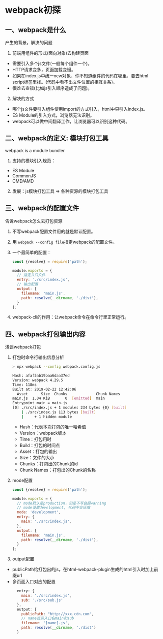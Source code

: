 # webpack初探

## 一、webpack是什么   

产生的背景，解决的问题  

1. 前端用组件的形式(面向对象)去构建页面
  - 需要引入多个js文件(一般每个组件一个)。
  - HTTP请求变多，页面加载变慢。
  - 如果在index.js中统一new对象，你不知道组件的代码在哪里，要去html script标签里找。(代码中看不出文件位置的相互关系)。
  - 很难去查错(比如js引入顺序造成了问题)。  
 
2. 解决的方式
  - 哪个js文件要引入组件使用import的方式引入，html中只引入index.js。
  - ES Module的引入方式，浏览器无法识别。
  - webpack可以做中间翻译工作，让浏览器可以识别这种代码。
  
  
## 二、webpack的定义: 模块打包工具  

webpack is a module bundler

1. 支持的模块引入规范：
  - ES Module
  - CommonJS
  - CMD/AMD
  
2. 发展：js模块打包工具 => 各种资源的模块打包工具


## 三、webpack的配置文件

告诉webpack怎么去打包资源

1. 不写webpack配置文件用的就是默认配置。

2. 用 `webpack --config file`指定webpack的配置文件。

3. 一个最简单的配置：
    ```js
    const {resolve} = require('path');
    
    module.exports = {
      // 指定入口文件
      entry: './src/index.js',
      // 输出配置
      output: {
        filename: 'main.js',
        path: resolve(__dirname, './dist'),
      }
    };
    ```
4. webpack-cli的作用：让webpack命令在命令行里正常运行。


## 四、webpack打包输出内容

浅谈webpack打包

1. 打包时命令行输出信息分析
    ```bash
    > npx webpack --config webpack.config.js
    
    Hash: afaf5ab19baa6daa37ed
    Version: webpack 4.29.5
    Time: 118ms
    Built at: 2019-02-22 12:42:06
      Asset      Size  Chunks             Chunk Names
    main.js  1.04 KiB       0  [emitted]  main
    Entrypoint main = main.js
    [0] ./src/index.js + 1 modules 234 bytes {0} [built]
        | ./src/index.js 113 bytes [built]
        |     + 1 hidden module
    
    ```

    - Hash：代表本次打包的唯一哈希值
    - Version：webpack版本
    - Time：打包用时
    - Build：打包的时间点
    - Asset：打包的输出
    - Size：文件的大小
    - Chunks：打包出的Chunk的id
    - Chunk Names：打包出的Chunk的名称

2. mode配置
    ```js
    const {resolve} = require('path');
    
    module.exports = {
      // mode默认是production，但是不写会报warning
      // mode设置development, 代码不会压缩
      mode: 'development',
      entry: {
        main: './src/index.js',
      },
      output: {
        filename: 'main.js',
        path: resolve(__dirname, './dist'),
      }
    };
    
    ```

3. output配置
  - publicPath给打包出的js，在html-webpack-plugin生成的html引入时加上前缀url
  - 多页面入口对应的配置
    ```js
      entry: {
        main: './src/index.js',
        sub: './src/sub.js'
      },
      output: {
        publicPath: "http://xxx.cdn.com",
        // name表示入口名main和sub
        filename: '[name].js',
        path: resolve(__dirname, './dist')
      }
    ```
    
  
  

